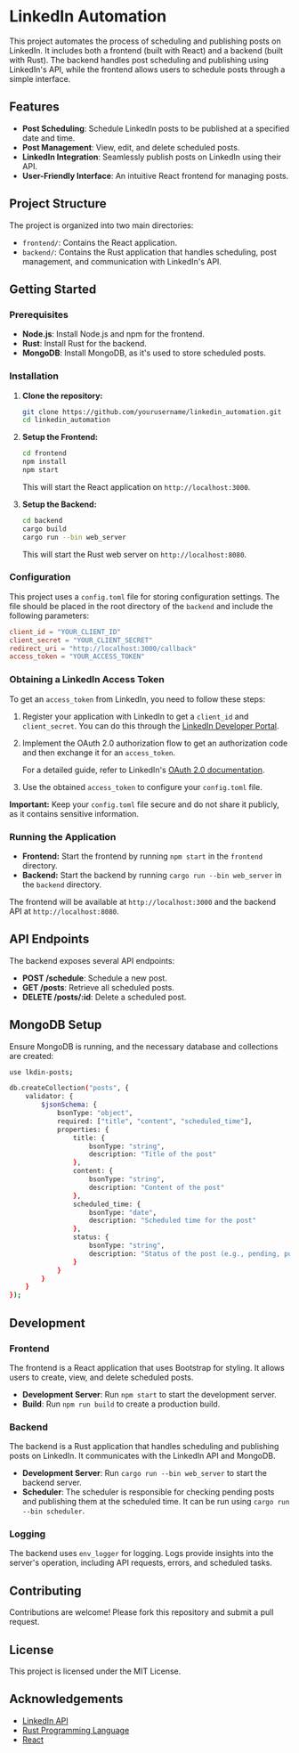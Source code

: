 # LinkedIn Automation

This project automates the process of scheduling and publishing posts on LinkedIn. It includes both a frontend (built with React) and a backend (built with Rust). The backend handles post scheduling and publishing using LinkedIn's API, while the frontend allows users to schedule posts through a simple interface.

## Features

- **Post Scheduling**: Schedule LinkedIn posts to be published at a specified date and time.
- **Post Management**: View, edit, and delete scheduled posts.
- **LinkedIn Integration**: Seamlessly publish posts on LinkedIn using their API.
- **User-Friendly Interface**: An intuitive React frontend for managing posts.

## Project Structure

The project is organized into two main directories:

- `frontend/`: Contains the React application.
- `backend/`: Contains the Rust application that handles scheduling, post management, and communication with LinkedIn's API.

## Getting Started

### Prerequisites

- **Node.js**: Install Node.js and npm for the frontend.
- **Rust**: Install Rust for the backend.
- **MongoDB**: Install MongoDB, as it's used to store scheduled posts.

### Installation

1. **Clone the repository:**

   ```bash
   git clone https://github.com/yourusername/linkedin_automation.git
   cd linkedin_automation
   ```

2. **Setup the Frontend:**

   ```bash
   cd frontend
   npm install
   npm start
   ```

   This will start the React application on `http://localhost:3000`.

3. **Setup the Backend:**

   ```bash
   cd backend
   cargo build
   cargo run --bin web_server
   ```

   This will start the Rust web server on `http://localhost:8080`.

### Configuration

This project uses a `config.toml` file for storing configuration settings. The file should be placed in the root directory of the `backend` and include the following parameters:

```toml
client_id = "YOUR_CLIENT_ID"
client_secret = "YOUR_CLIENT_SECRET"
redirect_uri = "http://localhost:3000/callback"
access_token = "YOUR_ACCESS_TOKEN"
```

### Obtaining a LinkedIn Access Token

To get an `access_token` from LinkedIn, you need to follow these steps:

1. Register your application with LinkedIn to get a `client_id` and `client_secret`. You can do this through the [LinkedIn Developer Portal](https://www.linkedin.com/developers/apps).

2. Implement the OAuth 2.0 authorization flow to get an authorization code and then exchange it for an `access_token`.

   For a detailed guide, refer to LinkedIn's [OAuth 2.0 documentation](https://docs.microsoft.com/en-us/linkedin/shared/authentication/authentication?context=linkedin%2Fcontext).

3. Use the obtained `access_token` to configure your `config.toml` file.

**Important:** Keep your `config.toml` file secure and do not share it publicly, as it contains sensitive information.

### Running the Application

- **Frontend:** Start the frontend by running `npm start` in the `frontend` directory.
- **Backend:** Start the backend by running `cargo run --bin web_server` in the `backend` directory.

The frontend will be available at `http://localhost:3000` and the backend API at `http://localhost:8080`.

## API Endpoints

The backend exposes several API endpoints:

- **POST /schedule**: Schedule a new post.
- **GET /posts**: Retrieve all scheduled posts.
- **DELETE /posts/:id**: Delete a scheduled post.

## MongoDB Setup

Ensure MongoDB is running, and the necessary database and collections are created:

```bash
use lkdin-posts;

db.createCollection("posts", {
    validator: {
        $jsonSchema: {
            bsonType: "object",
            required: ["title", "content", "scheduled_time"],
            properties: {
                title: {
                    bsonType: "string",
                    description: "Title of the post"
                },
                content: {
                    bsonType: "string",
                    description: "Content of the post"
                },
                scheduled_time: {
                    bsonType: "date",
                    description: "Scheduled time for the post"
                },
                status: {
                    bsonType: "string",
                    description: "Status of the post (e.g., pending, published)"
                }
            }
        }
    }
});
```

## Development

### Frontend

The frontend is a React application that uses Bootstrap for styling. It allows users to create, view, and delete scheduled posts.

- **Development Server**: Run `npm start` to start the development server.
- **Build**: Run `npm run build` to create a production build.

### Backend

The backend is a Rust application that handles scheduling and publishing posts on LinkedIn. It communicates with the LinkedIn API and MongoDB.

- **Development Server**: Run `cargo run --bin web_server` to start the backend server.
- **Scheduler**: The scheduler is responsible for checking pending posts and publishing them at the scheduled time. It can be run using `cargo run --bin scheduler`.

### Logging

The backend uses `env_logger` for logging. Logs provide insights into the server's operation, including API requests, errors, and scheduled tasks.

## Contributing

Contributions are welcome! Please fork this repository and submit a pull request.

## License

This project is licensed under the MIT License.

## Acknowledgements

- [LinkedIn API](https://docs.microsoft.com/en-us/linkedin/)
- [Rust Programming Language](https://www.rust-lang.org/)
- [React](https://reactjs.org/)
